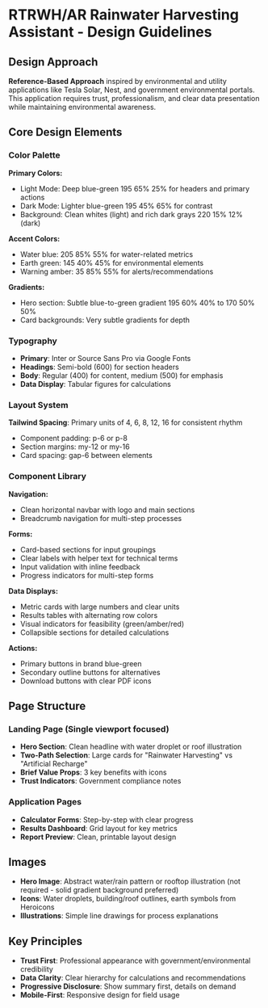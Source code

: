 # RTRWH/AR Rainwater Harvesting Assistant - Design Guidelines

## Design Approach
**Reference-Based Approach** inspired by environmental and utility applications like Tesla Solar, Nest, and government environmental portals. This application requires trust, professionalism, and clear data presentation while maintaining environmental awareness.

## Core Design Elements

### Color Palette
**Primary Colors:**
- Light Mode: Deep blue-green 195 65% 25% for headers and primary actions
- Dark Mode: Lighter blue-green 195 45% 65% for contrast
- Background: Clean whites (light) and rich dark grays 220 15% 12% (dark)

**Accent Colors:**
- Water blue: 205 85% 55% for water-related metrics
- Earth green: 145 40% 45% for environmental elements
- Warning amber: 35 85% 55% for alerts/recommendations

**Gradients:**
- Hero section: Subtle blue-to-green gradient 195 60% 40% to 170 50% 50%
- Card backgrounds: Very subtle gradients for depth

### Typography
- **Primary**: Inter or Source Sans Pro via Google Fonts
- **Headings**: Semi-bold (600) for section headers
- **Body**: Regular (400) for content, medium (500) for emphasis
- **Data Display**: Tabular figures for calculations

### Layout System
**Tailwind Spacing**: Primary units of 4, 6, 8, 12, 16 for consistent rhythm
- Component padding: p-6 or p-8
- Section margins: my-12 or my-16
- Card spacing: gap-6 between elements

### Component Library

**Navigation:**
- Clean horizontal navbar with logo and main sections
- Breadcrumb navigation for multi-step processes

**Forms:**
- Card-based sections for input groupings
- Clear labels with helper text for technical terms
- Input validation with inline feedback
- Progress indicators for multi-step forms

**Data Displays:**
- Metric cards with large numbers and clear units
- Results tables with alternating row colors
- Visual indicators for feasibility (green/amber/red)
- Collapsible sections for detailed calculations

**Actions:**
- Primary buttons in brand blue-green
- Secondary outline buttons for alternatives
- Download buttons with clear PDF icons

## Page Structure

### Landing Page (Single viewport focused)
- **Hero Section**: Clean headline with water droplet or roof illustration
- **Two-Path Selection**: Large cards for "Rainwater Harvesting" vs "Artificial Recharge"
- **Brief Value Props**: 3 key benefits with icons
- **Trust Indicators**: Government compliance notes

### Application Pages
- **Calculator Forms**: Step-by-step with clear progress
- **Results Dashboard**: Grid layout for key metrics
- **Report Preview**: Clean, printable layout design

## Images
- **Hero Image**: Abstract water/rain pattern or rooftop illustration (not required - solid gradient background preferred)
- **Icons**: Water droplets, building/roof outlines, earth symbols from Heroicons
- **Illustrations**: Simple line drawings for process explanations

## Key Principles
- **Trust First**: Professional appearance with government/environmental credibility
- **Data Clarity**: Clear hierarchy for calculations and recommendations
- **Progressive Disclosure**: Show summary first, details on demand
- **Mobile-First**: Responsive design for field usage